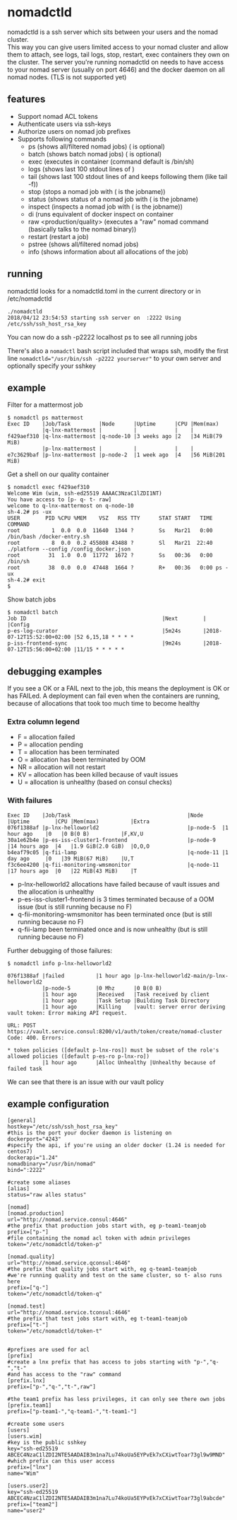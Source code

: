 # nomadctld

nomadctld is a ssh server which sits between your users and the nomad cluster.  
This way you can give users limited access to your nomad cluster and allow them to attach, see logs, tail logs, stop, restart, exec containers they own on the cluster.
The server you're running nomadctld on needs to have access to your nomad server (usually on port 4646) and the docker daemon on all nomad nodes.
(TLS is not supported yet)

## features
* Support nomad ACL tokens
* Authenticate users via ssh-keys
* Authorize users on nomad job prefixes
* Supports following commands
  * ps <filter> (shows all/filtered nomad jobs) (<filter> is optional)
  * batch <filter> (shows batch nomad jobs) (<filter> is optional)
  * exec <execID> <command> (executes <command> in container <execID> (command default is /bin/sh)
  * logs <execID> (shows last 100 stdout lines of <execID>)
  * tail <execID> (shows last 100 stdout lines of <execID> and keeps following them (like tail -f))
  * stop <jobID> (stops a nomad job with <jobID> (<jobID> is the jobname))
  * status <jobID> (shows status of a nomad job with <jobID> (<jobID> is the jobname)
  * inspect <jobID> (inspects a nomad job with <jobID> (<jobID> is the jobname))
  * di <execID> (runs equivalent of docker inspect on container <execID>
  * raw <production/quality> <nomad command> (executes a "raw" nomad command (basically talks to the nomad binary))
  * restart <jobID> (restart a job)
  * pstree <filter> (shows all/filtered nomad jobs)
  * info <jobID> (shows information about all allocations of the job)

## running
nomadctld looks for a nomadctld.toml in the current directory or in /etc/nomadctld

```
./nomadctld
2018/04/12 23:54:53 starting ssh server on  :2222 Using  /etc/ssh/ssh_host_rsa_key
```

You can now do a ssh -p2222 localhost ps to see all running jobs

There's also a `nomadctl` bash script included that wraps ssh, modify the first line `nomadctld="/usr/bin/ssh -p2222 yourserver"` to your own server and optionally specify your sshkey

## example
Filter for a mattermost job

```
$ nomadctl ps mattermost
Exec ID    |Job/Task         |Node      |Uptime      |CPU |Mem(max)
           |q-lnx-mattermost |          |            |    |
f429aef310 |q-lnx-mattermost |q-node-10 |3 weeks ago |2   |34 MiB(79 MiB)
           |p-lnx-mattermost |          |            |    |
e7c3629baf |p-lnx-mattermost |p-node-2  |1 week ago  |4   |56 MiB(201 MiB)
```

Get a shell on our quality container
```
$ nomadctl exec f429aef310
Welcome Wim (wim, ssh-ed25519 AAAAC3NzaC1lZDI1NT)
You have access to [p- q- t- raw]
welcome to q-lnx-mattermost on q-node-10
sh-4.2# ps -ux
USER        PID %CPU %MEM    VSZ   RSS TTY      STAT START   TIME COMMAND
root          1  0.0  0.0  11640  1344 ?        Ss   Mar21   0:00 /bin/bash /docker-entry.sh
root          8  0.0  0.2 455808 43488 ?        Sl   Mar21  22:40 ./platform --config /config_docker.json
root         31  1.0  0.0  11772  1672 ?        Ss   00:36   0:00 /bin/sh
root         38  0.0  0.0  47448  1664 ?        R+   00:36   0:00 ps -ux
sh-4.2# exit
$
```

Show batch jobs

```
$ nomadctl batch
Job ID                                           |Next        |                          |Config
p-es-log-curator                                 |5m24s       |2018-07-12T15:52:00+02:00 |52 6,15,18 * * * *
p-iss-frontend-sync                              |9m24s       |2018-07-12T15:56:00+02:00 |11/15 * * * * *
```


## debugging examples

If you see a OK or a FAIL next to the job, this means the deployment is OK or has FAILed.
A deployment can fail even when the containers are running, because of allocations that took too much time to become healthy

### Extra column legend

* F = allocation failed
* P = allocation pending
* T = allocation has been terminated
* O = allocation has been terminated by OOM
* NR = allocation will not restart
* KV = allocation has been killed because of vault issues
* U = allocation is unhealthy (based on consul checks)

### With failures
```
Exec ID    |Job/Task                                     |Node      |Uptime        |CPU |Mem(max)          |Extra
076f1388af |p-lnx-helloworld2                            |p-node-5  |1 hour ago    |0   |0 B(0 B)          |F,KV,U
30a1e62b4e |p-es-iss-cluster1-frontend                   |p-node-9  |14 hours ago  |4   |1.9 GiB(2.0 GiB)  |O,O,O
b4eaf79c05 |q-fii-lamp                                   |q-node-11 |1 day ago     |0   |39 MiB(67 MiB)    |U,T
f3c6ee4200 |q-fii-monitoring-wmsmonitor                  |q-node-11 |17 hours ago  |0   |22 MiB(43 MiB)    |T
```
* p-lnx-helloworld2 allocations have failed because of vault issues and the allocation is unhealthy
* p-es-iss-cluster1-frontend is 3 times terminated because of a OOM issue (but is still running because no F)
* q-fii-monitoring-wmsmonitor has been terminated once (but is still running because no F)
* q-fii-lamp been terminated once and is now unhealthy (but is still running because no F)

Further debugging of those failures:

```
$ nomadctl info p-lnx-helloworld2

076f1388af |failed          |1 hour ago |p-lnx-helloworld2-main/p-lnx-helloworld2
           |p-node-5        |0 Mhz      |0 B(0 B)
           |1 hour ago      |Received   |Task received by client
           |1 hour ago      |Task Setup |Building Task Directory
           |1 hour ago      |Killing    |vault: server error deriving vault token: Error making API request.

URL: POST https://vault.service.consul:8200/v1/auth/token/create/nomad-cluster
Code: 400. Errors:

* token policies ([default p-lnx-ros]) must be subset of the role's allowed policies ([default p-es-ro p-lnx-ro])
           |1 hour ago      |Alloc Unhealthy |Unhealthy because of failed task
```
We can see that there is an issue with our vault policy


## example configuration
```
[general]
hostkey="/etc/ssh/ssh_host_rsa_key"
#this is the port your docker daemon is listening on
dockerport="4243"
#specify the api, if you're using an older docker (1.24 is needed for centos7)
dockerapi="1.24"
nomadbinary="/usr/bin/nomad"
bind=":2222"

#create some aliases
[alias]
status="raw alles status"

[nomad]
[nomad.production]
url="http://nomad.service.consul:4646"
#the prefix that production jobs start with, eg p-team1-teamjob
prefix=["p-"]
#file containing the nomad acl token with admin privileges
token="/etc/nomadctld/token-p"

[nomad.quality]
url="http://nomad.service.qconsul:4646"
#the prefix that quality jobs start with, eg q-team1-teamjob
#we're running quality and test on the same cluster, so t- also runs here
prefix=["q-"]
token="/etc/nomadctld/token-q"

[nomad.test]
url="http://nomad.service.tconsul:4646"
#the prefix that test jobs start with, eg t-team1-teamjob
prefix=["t-"]
token="/etc/nomadctld/token-t"


#prefixes are used for acl
[prefix]
#create a lnx prefix that has access to jobs starting with "p-","q-","t-"
#and has access to the "raw" command
[prefix.lnx]
prefix=["p-","q-","t-",raw"]

#the team1 prefix has less privileges, it can only see there own jobs
[prefix.team1]
prefix=["p-team1-","q-team1-","t-team1-"]

#create some users
[users]
[users.wim]
#key is the public sshkey
key="ssh-ed25519 ABCEC4NzaC1lZDI2NTE5AADAIB3m1na7Lu74koUa5EYPvEk7xCXiwtToar73gl9w9MND"
#which prefix can this user access
prefix=["lnx"]
name="Wim"

[users.user2]
key="ssh-ed25519 ABCEC4NzaC1lZDI2NTE5AADAIB3m1na7Lu74koUa5EYPvEk7xCXiwtToar73gl9abcde"
prefix=["team2"]
name="user2"
```
